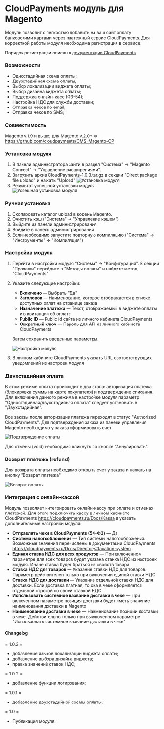 # CloudPayments модуль для Magento
Модуль позволит с легкостью добавить на ваш сайт оплату банковскими картами через платежный сервис CloudPayments. 
Для корректной работы модуля необходима регистрация в сервисе.

Порядок регистрации описан в [документации CloudPayments](https://cloudpayments.ru/Docs/Connect)

### Возможности
* Одностадийная схема оплаты;
* Двухстадийная схема оплаты;
* Выбор локализации виджета оплаты;
* Выбор дизайна виджета оплаты;
* Поддержка онлайн-касс (ФЗ-54);
* Настройка НДС для службы доставки;
* Отправка чеков по email;
* Отправка чеков по SMS;

### Совместимость
Magento v.1.9 и выше;
для Magento v.2.0+ => https://github.com/cloudpayments/CMS-Magento-CP

### Установка модуля

1. В панели администратора зайти в раздел "Система" -> "Magento Connect" -> "Управление расширениями".
2. Загрузить архив CloudPayments-1.0.3.tar.gz в секции "Direct package file upload" и нажать "Upload"
![Установка модуля](doc/img/install.png)
3. Результат успешной установки модуля
![Успешная установка модуля](doc/img/install_success.png)

### Ручная установка

1. Скопировать каталог upload  в корень Magento.
2. Очистить кэш ("Система" -> "Управление кэшем")
3. Выйдите из панели администрирования
4. Войдите в панель администрирования
5. Если необходимо запустите повторную компиляцию ("Система" -> "Инструменты" -> "Компиляция")


### Настройка модуля

1. Перейти в настройки модуля "Система" -> "Конфигурация". В секции "Продажи" перейдите в "Методы оплаты" и найдите метод "CloudPayments"
2. Укажите следующие настройки:
    * **Включено** — Выбрать "Да"
    * **Заголовок** — Наименование, которое отображается в списке доступных оплат на странице заказа
    * **Назначение платежа** — Текст, отображаемый в виджете оплаты и в квитанции об оплате
    * **Public ID** — Public id сайта из личного кабинета CloudPayments
    * **Секретный ключ** — Пароль для API из личного кабинета CloudPayments
    
    Затем сохранить введенные параметры.
    
    ![Настройка модуля](doc/img/settings.png)
    
3. В личном кабинете CloudPayments указать URL соответствующих уведомлений из настроек модуля    

### Двухстадийная оплата

В этом режиме оплата происходит в два этапа: авторизация платежа (блокировка суммы на карте покупателя)
и подтверждение списания.
Для включения данного режима в настройке модуля параметр "Одностадийная/двухстадийная оплата" следует установить в "Двухстадийная".

Все заказы после авторизации платежа переходят в статус "Authorized CloudPayments".
Для подтверждения заказа из панели управления Magento необходимо у заказа сформировать счет.

![Подтверждение оплаты](doc/img/confirm_2step.png)

Для отмены (void) необходимо кликнуть по кнопке "Аннулировать".

### Возврат платежа (refund)
Для возврата оплаты необходимо открыть счет у заказа и нажать на кнопку "Возврат платежа"

![Возврат оплаты](doc/img/payment_refund.png)

### Интеграция с онлайн-кассой

Модуль позволяет интегрировать онлайн-кассу при оплате и отменах платежей.
Для этого подключить кассу в личном кабинете CloudPayments https://cloudpayments.ru/Docs/Kassa и указать дополнительные настройки модуля:

* **Отправлять чеки в CloudPayments (54-ФЗ)** — Да
* **Система налогообложения** — Тип системы налогообложения.
Возможные значения перечислены в документации CloudPayments https://cloudpayments.ru/Docs/Directory#taxation-system
* **Единая ставка НДС для всех продуктов** — При включенном параметре для всех товаров будет указана станка НДС из настроек модуля.
Иначе ставка будет браться из свойств товара
* **Ставка НДС для товаров** — Указание ставки НДС для товаров. Параметр действителен только при включении единой ставки НДС
* **Ставка НДС для доставки** — Указание отдельной ставки НДС для доставки.
Если доставка платная, то она в чеке оформляется отдельной строкой со своей ставкой НДС.
* **Использовать системное название доставки в чеке** — При включенном параметре позиция доставки будет иметь значение наименования доставки в Magento
* **Наименование доставки в чеке** — Наименование позиции доставки в чеке. Действительно только при выключенном параметре "Использовать системное название доставки в чеке"

#### Changelog
= 1.0.3 =
* добавление языков локализации виджета оплаты;  
* добавление выбора дизайна виджета;  
* правка значений ставок НДС;  

= 1.0.2 =
* добавление функции логирования;  

= 1.0.1 =
* добавление двухстадийной схемы оплаты;  

= 1.0 =
* Публикация модуля.




